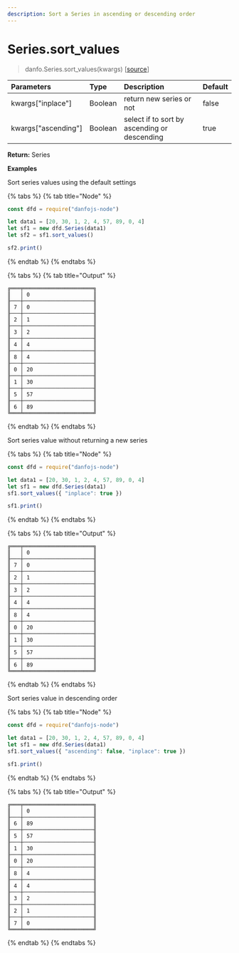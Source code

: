 ```yaml
---
description: Sort a Series in ascending or descending order
---
```


# Series.sort\_values

> danfo.Series.sort\_values\(kwargs\)     \[[source](https://github.com/opensource9ja/danfojs/blob/master/danfojs/src/core/series.js#L511)\]

| Parameters | Type | Description | Default |
| :--- | :--- | :--- | :--- |
| kwargs\["inplace"\] | Boolean | return new series or not | false |
| kwargs\["ascending"\] | Boolean | select if to sort by ascending or descending | true |

  **Return:** Series

**Examples**

Sort series values using the default settings

{% tabs %}
{% tab title="Node" %}
```javascript
const dfd = require("danfojs-node")

let data1 = [20, 30, 1, 2, 4, 57, 89, 0, 4]
let sf1 = new dfd.Series(data1)
let sf2 = sf1.sort_values()

sf2.print()
```
{% endtab %}
{% endtabs %}

{% tabs %}
{% tab title="Output" %}
```text
╔═══╤══════════════════════╗
║   │ 0                    ║
╟───┼──────────────────────╢
║ 7 │ 0                    ║
╟───┼──────────────────────╢
║ 2 │ 1                    ║
╟───┼──────────────────────╢
║ 3 │ 2                    ║
╟───┼──────────────────────╢
║ 4 │ 4                    ║
╟───┼──────────────────────╢
║ 8 │ 4                    ║
╟───┼──────────────────────╢
║ 0 │ 20                   ║
╟───┼──────────────────────╢
║ 1 │ 30                   ║
╟───┼──────────────────────╢
║ 5 │ 57                   ║
╟───┼──────────────────────╢
║ 6 │ 89                   ║
╚═══╧══════════════════════╝
```
{% endtab %}
{% endtabs %}

Sort series value without returning a new series

{% tabs %}
{% tab title="Node" %}
```javascript
const dfd = require("danfojs-node")

let data1 = [20, 30, 1, 2, 4, 57, 89, 0, 4]
let sf1 = new dfd.Series(data1)
sf1.sort_values({ "inplace": true })

sf1.print()
```
{% endtab %}
{% endtabs %}

{% tabs %}
{% tab title="Output" %}
```text
╔═══╤══════════════════════╗
║   │ 0                    ║
╟───┼──────────────────────╢
║ 7 │ 0                    ║
╟───┼──────────────────────╢
║ 2 │ 1                    ║
╟───┼──────────────────────╢
║ 3 │ 2                    ║
╟───┼──────────────────────╢
║ 4 │ 4                    ║
╟───┼──────────────────────╢
║ 8 │ 4                    ║
╟───┼──────────────────────╢
║ 0 │ 20                   ║
╟───┼──────────────────────╢
║ 1 │ 30                   ║
╟───┼──────────────────────╢
║ 5 │ 57                   ║
╟───┼──────────────────────╢
║ 6 │ 89                   ║
╚═══╧══════════════════════╝
```
{% endtab %}
{% endtabs %}

Sort series value in descending order

{% tabs %}
{% tab title="Node" %}
```javascript
const dfd = require("danfojs-node")

let data1 = [20, 30, 1, 2, 4, 57, 89, 0, 4]
let sf1 = new dfd.Series(data1)
sf1.sort_values({ "ascending": false, "inplace": true })

sf1.print()
```
{% endtab %}
{% endtabs %}

{% tabs %}
{% tab title="Output" %}
```text
╔═══╤══════════════════════╗
║   │ 0                    ║
╟───┼──────────────────────╢
║ 6 │ 89                   ║
╟───┼──────────────────────╢
║ 5 │ 57                   ║
╟───┼──────────────────────╢
║ 1 │ 30                   ║
╟───┼──────────────────────╢
║ 0 │ 20                   ║
╟───┼──────────────────────╢
║ 8 │ 4                    ║
╟───┼──────────────────────╢
║ 4 │ 4                    ║
╟───┼──────────────────────╢
║ 3 │ 2                    ║
╟───┼──────────────────────╢
║ 2 │ 1                    ║
╟───┼──────────────────────╢
║ 7 │ 0                    ║
╚═══╧══════════════════════╝
```
{% endtab %}
{% endtabs %}

